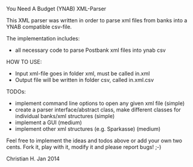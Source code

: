You Need A Budget (YNAB) XML-Parser

This XML parser was written in order to parse xml files from banks into a YNAB compatible csv-file.

The implementation includes:
- all necessary code to parse Postbank xml files into ynab csv

HOW TO USE:
- Input xml-file goes in folder xml, must be called in.xml
- Output file will be written in folder csv, called in.xml.csv

TODOs:
- implement command line options to open any given xml file (simple)
- create a parser interface/abstract class, make different classes for individual banks/xml structures (simple)
- implement a GUI (medium)
- implement other xml structures (e.g. Sparkasse) (medium)

Feel free to implement the ideas and todos above or add your own two cents. 
Fork it, play with it, modify it and please report bugs! ;-)

Christian H.
Jan 2014
